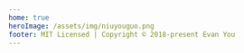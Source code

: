 ```yaml
---
home: true
heroImage: /assets/img/niuyouguo.png
footer: MIT Licensed | Copyright © 2018-present Evan You
--- 
```


